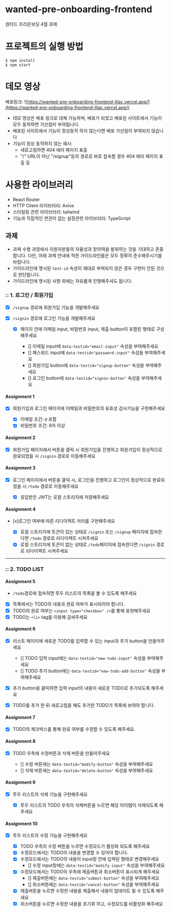 # wanted-pre-onboarding-frontend

원티드 프리온보딩 4월 과제

# 프로젝트의 실행 방법

```
$ npm install
$ npm start
```

# 데모 영상

배포링크: ![https://wanted-pre-onboarding-frontend-lilac.vercel.app/](https://wanted-pre-onboarding-frontend-lilac.vercel.app/)

- 데모 영상은 배포 링크로 대체 가능하며, 배포가 되었고 배포된 사이트에서 기능이 모두 동작하면 가산점이 부여됩니다.
- 배포된 사이트에서 기능이 정상동작 하지 않는다면 배포 가산점이 부여되지 않습니다
- 기능이 정상 동작하지 않는 예시:
  - 새로고침하면 404 에러 페이지 표출
  - "/" URL이 아닌 "/signup"등의 경로로 바로 접속할 경우 404 에러 페이지 표출 등

# 사용한 라이브러리

- React Router
- HTTP Client 라이브러리: Axios
- 스타일링 관련 라이브러리: tailwind
- 기능과 직접적인 연관이 없는 설정관련 라이브러리: TypeScript

## 과제

- 과제 수행 과정에서 지원자분들의 자율성과 창의력을 발휘하는 것을 기대하고 존중합니다. 다만, 아래 과제 안내에 적힌 가이드라인들은 모두 정확히 준수해주시기를 바랍니다.
- 가이드라인에 명시된 `test-id` 속성이 제대로 부여되지 않은 경우 구현이 안된 것으로 판단됩니다.
- 가이드라인에 명시된 사항 외에는 자유롭게 진행해주셔도 됩니다.

### :: 1. 로그인 / 회원가입

- [x] `/signup` 경로에 회원가입 기능을 개발해주세요
- [x] `/signin` 경로에 로그인 기능을 개발해주세요

  - [x] 페이지 안에 이메일 input, 비밀번호 input, 제출 button이 포함된 형태로 구성해주세요

    - [] 이메일 input에 `data-testid="email-input"` 속성을 부여해주세요
    - [] 패스워드 input에 `data-testid="password-input"` 속성을 부여해주세요
    - [] 회원가입 button에 `data-testid="signup-button"` 속성을 부여해주세요
    - [] 로그인 button에 `data-testid="signin-button"` 속성을 부여해주세요

#### Assignment 1

- [x] 회원가입과 로그인 페이지에 이메일과 비밀번호의 유효성 검사기능을 구현해주세요

  - [x] 이메일 조건: `@` 포함
  - [x] 비밀번호 조건: 8자 이상
  
#### Assignment 2

- [x] 회원가입 페이지에서 버튼을 클릭 시 회원가입을 진행하고 회원가입이 정상적으로 완료되었을 시 `/signin` 경로로 이동해주세요

#### Assignment 3

- [x] 로그인 페이지에서 버튼을 클릭 시, 로그인을 진행하고 로그인이 정상적으로 완료되었을 시 `/todo` 경로로 이동해주세요

  - [x] 응답받은 JWT는 로컬 스토리지에 저장해주세요

#### Assignment 4

- [x]로그인 여부에 따른 리다이렉트 처리를 구현해주세요

  - [x] 로컬 스토리지에 토큰이 있는 상태로 `/signin` 또는 `/signup` 페이지에 접속한다면 `/todo` 경로로 리다이렉트 시켜주세요
  - [x] 로컬 스토리지에 토큰이 없는 상태로 `/todo`페이지에 접속한다면 `/signin` 경로로 리다이렉트 시켜주세요

---

### :: 2. TODO LIST

#### Assignment 5

- `/todo`경로에 접속하면 투두 리스트의 목록을 볼 수 있도록 해주세요
- [x] 목록에서는 TODO의 내용과 완료 여부가 표시되어야 합니다.
- [x] TODO의 완료 여부는 `<input type="checkbox" />`를 통해 표현해주세요
- [x] TODO는 `<li>` tag를 이용해 감싸주세요

#### Assignment 6

- [x] 리스트 페이지에 새로운 TODO를 입력할 수 있는 input과 추가 button을 만들어주세요

  - [] TODO 입력 input에는 `data-testid="new-todo-input"` 속성을 부여해주세요
  - [] TODO 추가 button에는 `data-testid="new-todo-add-button"` 속성을 부여해주세요

- [x] 추가 button을 클릭하면 입력 input의 내용이 새로운 TODO로 추가되도록 해주세요
- [x] TODO를 추가 한 뒤 새로고침을 해도 추가한 TODO가 목록에 보여야 합니다.

#### Assignment 7

- [x] TODO의 체크박스를 통해 완료 여부를 수정할 수 있도록 해주세요.

#### Assignment 8

- [x] TODO 우측에 수정버튼과 삭제 버튼을 만들어주세요

  - [] 수정 버튼에는 `data-testid="modify-button"` 속성을 부여해주세요
  - [] 삭제 버튼에는 `data-testid="delete-button"` 속성을 부여해주세요

#### Assignment 9

- [x] 투두 리스트의 삭제 기능을 구현해주세요

  - [x] 투두 리스트의 TODO 우측의 삭제버튼을 누르면 해당 아이템이 삭제되도록 해주세요

#### Assignment 10

- [x] 투두 리스트의 수정 기능을 구현해주세요

  - [x] TODO 우측의 수정 버튼을 누르면 수정모드가 활성화 되도록 해주세요
  - [x] 수정모드에서는 TODO의 내용을 변경할 수 있어야 합니다.
  - [x] 수정모드에서는 TODO의 내용이 input창 안에 입력된 형태로 변경해주세요
    - [] 수정 input창에는 `data-testid="modify-input"` 속성을 부여해주세요
  - [x] 수정모드에서는 TODO의 우측에 제출버튼과 취소버튼이 표시되게 해주세요
    - [] 제출버튼에는 `data-testid="submit-button"` 속성을 부여해주세요
    - [] 취소버튼에는 `data-testid="cancel-button"` 속성을 부여해주세요
  - [x] 제출버튼을 누르면 수정한 내용을 제출해서 내용이 업데이트 될 수 있도록 해주세요
  - [x] 취소버튼을 누르면 수정한 내용을 초기화 하고, 수정모드를 비활성화 해주세요
